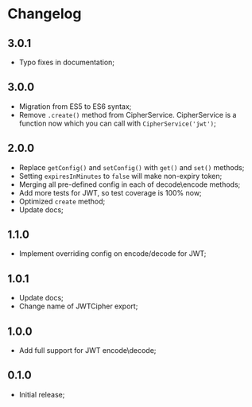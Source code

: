 # Changelog

## 3.0.1

- Typo fixes in documentation;

## 3.0.0

- Migration from ES5 to ES6 syntax;
- Remove `.create()` method from CipherService. CipherService is a function now which you can call with `CipherService('jwt')`;

## 2.0.0

- Replace `getConfig()` and `setConfig()` with `get()` and `set()` methods;
- Setting `expiresInMinutes` to `false` will make non-expiry token;
- Merging all pre-defined config in each of decode\encode methods;
- Add more tests for JWT, so test coverage is 100% now;
- Optimized `create` method;
- Update docs;

## 1.1.0

- Implement overriding config on encode/decode for JWT;

## 1.0.1

- Update docs;
- Change name of JWTCipher export;

## 1.0.0

- Add full support for JWT encode\decode;

## 0.1.0

- Initial release;
